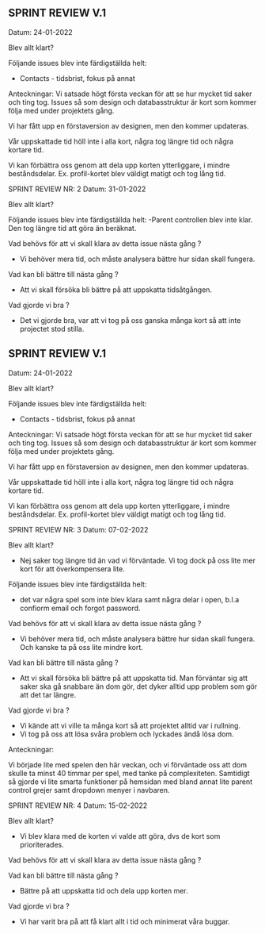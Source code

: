 SPRINT REVIEW V.1
-

Datum: 24-01-2022

Blev allt klart?

Följande issues blev inte färdigställda helt:
- Contacts - tidsbrist, fokus på annat

Anteckningar:
Vi satsade högt första veckan för att se hur mycket tid saker och ting tog.
Issues så som design och databasstruktur är kort som kommer följa med under projektets gång.

Vi har fått upp en förstaversion av designen, men den kommer updateras.

Vår uppskattade tid höll inte i alla kort, några tog längre tid och några kortare tid. 

Vi kan förbättra oss genom att dela upp korten ytterliggare, i mindre beståndsdelar. Ex. profil-kortet blev väldigt matigt och tog lång tid.


SPRINT REVIEW NR: 2
Datum: 31-01-2022

Blev allt klart?

Följande issues blev inte färdigställda helt:
-Parent controllen blev inte klar. Den tog längre tid att göra än beräknat.

Vad behövs för att vi skall klara av detta issue nästa gång ?
- Vi behöver mera tid, och måste analysera bättre hur sidan skall fungera.

Vad kan bli bättre till nästa gång ?
- Att vi skall försöka bli bättre på att uppskatta tidsåtgången.

Vad gjorde vi bra ?
- Det vi gjorde bra, var att vi tog på oss ganska många kort så att inte projectet stod stilla.




SPRINT REVIEW V.1
-

Datum: 24-01-2022

Blev allt klart?

Följande issues blev inte färdigställda helt:
- Contacts - tidsbrist, fokus på annat

Anteckningar:
Vi satsade högt första veckan för att se hur mycket tid saker och ting tog.
Issues så som design och databasstruktur är kort som kommer följa med under projektets gång.

Vi har fått upp en förstaversion av designen, men den kommer updateras.

Vår uppskattade tid höll inte i alla kort, några tog längre tid och några kortare tid. 

Vi kan förbättra oss genom att dela upp korten ytterliggare, i mindre beståndsdelar. Ex. profil-kortet blev väldigt matigt och tog lång tid.


SPRINT REVIEW NR: 3
Datum: 07-02-2022

Blev allt klart?
- Nej saker tog längre tid än vad vi förväntade. Vi tog dock på oss lite mer kort för att överkompensera lite.

Följande issues blev inte färdigställda helt:
- det var några spel som inte blev klara samt några delar i open, b.l.a confiorm email och forgot password.

Vad behövs för att vi skall klara av detta issue nästa gång ?
- Vi behöver mera tid, och måste analysera bättre hur sidan skall fungera. Och kanske ta på oss lite mindre kort.

Vad kan bli bättre till nästa gång ?
- Att vi skall försöka bli bättre på att uppskatta tid. Man förväntar sig att saker ska gå snabbare än dom gör, det dyker alltid upp problem som gör att det tar längre.

Vad gjorde vi bra ?
- Vi kände att vi ville ta många kort så att projektet alltid var i rullning.
- Vi tog på oss att lösa svåra problem och lyckades ändå lösa dom.

Anteckningar:

Vi började lite med spelen den här veckan, och vi förväntade oss att dom skulle ta minst 40 timmar per spel, med tanke på complexiteten.
Samtidigt så gjorde vi lite smarta funktioner på hemsidan med bland annat lite parent control grejer samt dropdown menyer i navbaren.


SPRINT REVIEW NR: 4
Datum: 15-02-2022

Blev allt klart?
- Vi blev klara med de korten vi valde att göra, dvs de kort som prioriterades.

Vad behövs för att vi skall klara av detta issue nästa gång ?


Vad kan bli bättre till nästa gång ?
- Bättre på att uppskatta tid och dela upp korten mer.

Vad gjorde vi bra ?
- Vi har varit bra på att få klart allt i tid och minimerat våra buggar.
